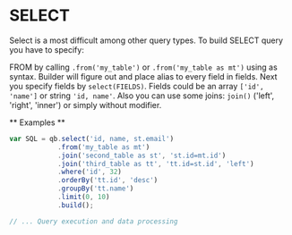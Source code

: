 # SELECT
Select is a most difficult among other query types.
To build SELECT query you have to specify:

FROM by calling ```.from('my_table')``` or ```.from('my_table as mt')``` using as syntax. Builder will figure out and place alias to every field in fields.
Next you specify fields by ```select(FIELDS)```. Fields could be an array ```['id', 'name']``` or string ```'id, name'```.
Also you can use some joins: ```join()``` ('left', 'right', 'inner') or simply without modifier.

** Examples **
```javascript
var SQL = qb.select('id, name, st.email')
            .from('my_table as mt')
            .join('second_table as st', 'st.id=mt.id')
            .join('third_table as tt', 'tt.id=st.id', 'left')
            .where('id', 32)
            .orderBy('tt.id', 'desc')
            .groupBy('tt.name')
            .limit(0, 10)
            .build();

// ... Query execution and data processing
```
